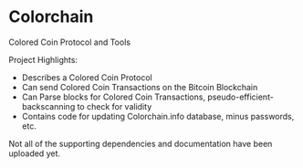 Colorchain
==========

Colored Coin Protocol and Tools

Project Highlights:

 - Describes a Colored Coin Protocol
 - Can send Colored Coin Transactions on the Bitcoin Blockchain
 - Can Parse blocks for Colored Coin Transactions, pseudo-efficient-backscanning to check for validity
 - Contains code for updating Colorchain.info database, minus passwords, etc.

Not all of the supporting dependencies and documentation have been uploaded yet.
